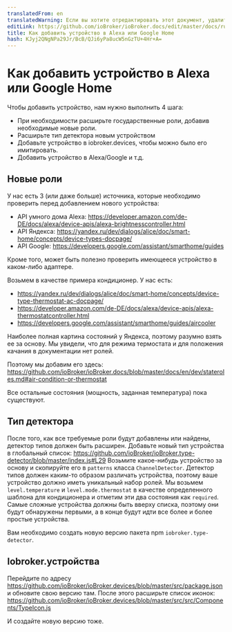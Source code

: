 ```yaml
---
translatedFrom: en
translatedWarning: Если вы хотите отредактировать этот документ, удалите поле «translationFrom», в противном случае этот документ будет снова автоматически переведен
editLink: https://github.com/ioBroker/ioBroker.docs/edit/master/docs/ru/dev/adddevice.md
title: Как добавить устройство в Alexa или Google Home
hash: KJyj2QNgNPa29Jr/BcB/QJi6yPa8ucW5nGzTU+4Hr+A=
---
```

# Как добавить устройство в Alexa или Google Home
Чтобы добавить устройство, нам нужно выполнить 4 шага:

- При необходимости расширьте государственные роли, добавив необходимые новые роли.
- Расширьте тип детектора новым устройством
- Добавьте устройство в iobroker.devices, чтобы можно было его имитировать.
- Добавить устройство в Alexa/Google и т.д.

## Новые роли
У нас есть 3 (или даже больше) источника, которые необходимо проверить перед добавлением нового устройства:

- API умного дома Alexa: https://developer.amazon.com/de-DE/docs/alexa/device-apis/alexa-brightnesscontroller.html
- API Яндекса: https://yandex.ru/dev/dialogs/alice/doc/smart-home/concepts/device-types-docpage/
- API Google: https://developers.google.com/assistant/smarthome/guides

Кроме того, может быть полезно проверить имеющееся устройство в каком-либо адаптере.

Возьмем в качестве примера кондиционер. У нас есть:

- https://yandex.ru/dev/dialogs/alice/doc/smart-home/concepts/device-type-thermostat-ac-docpage/
- https://developer.amazon.com/de-DE/docs/alexa/device-apis/alexa-thermostatcontroller.html
- https://developers.google.com/assistant/smarthome/guides/aircooler

Наиболее полная картина состояний у Яндекса, поэтому разумно взять ее за основу.
Мы увидели, что для режима термостата и для положения качания в документации нет ролей.

Поэтому мы добавим его здесь: https://github.com/ioBroker/ioBroker.docs/blob/master/docs/en/dev/stateroles.md#air-condition-or-thermostat

Все остальные состояния (мощность, заданная температура) пока существуют.

## Тип детектора
После того, как все требуемые роли будут добавлены или найдены, детектор типов должен быть расширен.
Добавьте новый тип устройства в глобальный список: https://github.com/ioBroker/ioBroker.type-detector/blob/master/index.js#L29 Возьмите какое-нибудь устройство за основу и скопируйте его в `patterns` класса `ChannelDetector`.
Детектор типов должен каким-то образом различать устройства, поэтому ваше устройство должно иметь уникальный набор ролей.
Мы возьмем `level.temperature` и `level.mode.thermostat` в качестве определенного шаблона для кондиционера и отметим эти два состояния как `required`.
Самые сложные устройства должны быть вверху списка, поэтому они будут обнаружены первыми, а в конце будут идти все более и более простые устройства.

Вам необходимо создать новую версию пакета npm `iobroker.type-detector`.

## Iobroker.устройства
Перейдите по адресу https://github.com/ioBroker/ioBroker.devices/blob/master/src/package.json и обновите свою версию там.
После этого расширьте список иконок: https://github.com/ioBroker/ioBroker.devices/blob/master/src/src/Components/TypeIcon.js

И создайте новую версию тоже.